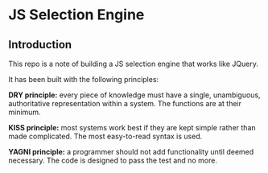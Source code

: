 # JS Selection Engine

## Introduction

This repo is a note of building a JS selection engine that works like JQuery.

It has been built with the following principles:

**DRY principle:** every piece of knowledge must have a single, unambiguous, authoritative representation within a system. The functions are at their minimum.

**KISS principle:** most systems work best if they are kept simple rather than made complicated. The most easy-to-read syntax is used.

**YAGNI principle:** a programmer should not add functionality until deemed necessary. The code is designed to pass the test and no more.
